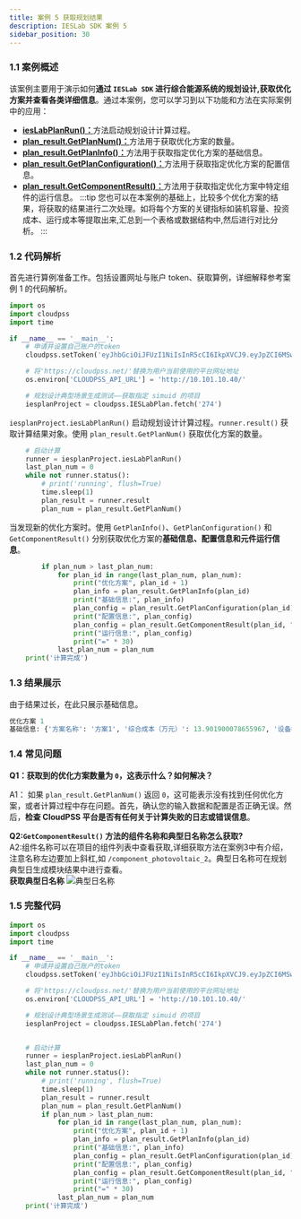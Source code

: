 ```yaml
---
title: 案例 5 获取规划结果
description: IESLab SDK 案例 5
sidebar_position: 30
---
```


  
### 1.1 案例概述
该案例主要用于演示如何**通过 `IESLab SDK` 进行综合能源系统的规划设计,获取优化方案并查看各类详细信息**。通过本案例，您可以学习到以下功能和方法在实际案例中的应用：
- [**iesLabPlanRun()：**](https://sdk-directory.com/api/cloudpss/setToken)方法启动规划设计计算过程。
- [**plan_result.GetPlanNum()：**](https://sdk-directory.com/api/cloudpss/setToken)方法用于获取优化方案的数量。
- [**plan_result.GetPlanInfo()：**](https://sdk-directory.com/api/cloudpss/setToken)方法用于获取指定优化方案的基础信息。
- [**plan_result.GetPlanConfiguration()：**](https://sdk-directory.com/api/cloudpss/setToken)方法用于获取指定优化方案的配置信息。
- [**plan_result.GetComponentResult()：**](https://sdk-directory.com/api/cloudpss/setToken)方法用于获取指定优化方案中特定组件的运行信息。
:::tip
您也可以在本案例的基础上，比较多个优化方案的结果，将获取的结果进行二次处理。如将每个方案的关键指标如装机容量、投资成本、运行成本等提取出来,汇总到一个表格或数据结构中,然后进行对比分析。
:::
### 1.2 代码解析
首先进行算例准备工作。包括设置网址与账户 token、获取算例，详细解释参考案例 1 的代码解析。
```python
import os
import cloudpss
import time

if __name__ == '__main__':
    # 申请并设置自己账户的token
    cloudpss.setToken('eyJhbGciOiJFUzI1NiIsInR5cCI6IkpXVCJ9.eyJpZCI6MSwidXNlcm5hbWUiOiJhZG1pbiIsInNjb3BlcyI6WyJtb2RlbDo5ODM2NyIsImZ1bmN0aW9uOjk4MzY3IiwiYXBwbGljYXRpb246MzI4MzEiXSwicm9sZXMiOlsiYWRtaW4iXSwidHlwZSI6ImFwcGx5IiwiZXhwIjoxNzQyMTIwODg2LCJub3RlIjoiU0RL5rWL6K-VIiwiaWF0IjoxNzExMDE2ODg2fQ.ntQdnpLMIoDTf6xaZvWXsA_dXDeaCppqKLLqj7UcpjXhVCLBH1xIv74XNtINyqahltFisOTbS9jlVUatdivR1A')  

    # 将'https://cloudpss.net/'替换为用户当前使用的平台网址地址
    os.environ['CLOUDPSS_API_URL'] = 'http://10.101.10.40/'

    # 规划设计典型场景生成测试——获取指定 simuid 的项目
    iesplanProject = cloudpss.IESLabPlan.fetch('274')
```
`iesplanProject.iesLabPlanRun()` 启动规划设计计算过程。`runner.result()` 获取计算结果对象。使用 `plan_result.GetPlanNum()` 获取优化方案的数量。
```python
    # 启动计算
    runner = iesplanProject.iesLabPlanRun()
    last_plan_num = 0
    while not runner.status():
        # print('running', flush=True)
        time.sleep(1)
        plan_result = runner.result
        plan_num = plan_result.GetPlanNum()
```
当发现新的优化方案时。使用 `GetPlanInfo()`、`GetPlanConfiguration()` 和`GetComponentResult()` 分别获取优化方案的**基础信息、配置信息和元件运行信息**。
```python
        if plan_num > last_plan_num:
            for plan_id in range(last_plan_num, plan_num):
                print("优化方案", plan_id + 1)
                plan_info = plan_result.GetPlanInfo(plan_id)
                print("基础信息:", plan_info)
                plan_config = plan_result.GetPlanConfiguration(plan_id)
                print("配置信息:", plan_config)
                plan_config = plan_result.GetComponentResult(plan_id, "/component_photovoltaic_2", "1月典型日1")
                print("运行信息:", plan_config)
                print("=" * 30)
            last_plan_num = plan_num
    print('计算完成')
```
### 1.3 结果展示
由于结果过长，在此只展示基础信息。
```python
优化方案 1
基础信息: {'方案名称': '方案1', '综合成本（万元）': 13.901900078655967, '设备投资费用（万元）': 256.0, '设备年维护费用（万元）': 0.0, '年销售收入（万元）': 38.34719707186584, '年运营支出（万元）': 1.1019000786559667, '年CO2排放（吨）': 0.0, '年电负荷（kWh）': 840903.6702350642, '年热负荷（kWh）': 0.0, '年冷负荷（kWh）': 0.0}

```
### 1.4 常见问题
**Q1：获取到的优化方案数量为 `0`，这表示什么？如何解决？**

A1： 如果 `plan_result.GetPlanNum()` 返回 `0`，这可能表示没有找到任何优化方案，或者计算过程中存在问题。首先，确认您的输入数据和配置是否正确无误。然后，**检查 CloudPSS 平台是否有任何关于计算失败的日志或错误信息**。

**Q2:`GetComponentResult()` 方法的组件名称和典型日名称怎么获取?**  
A2:组件名称可以在项目的组件列表中查看获取,详细获取方法在案例3中有介绍，注意名称左边要加上斜杠,如 `/component_photovoltaic_2`。典型日名称可在规划典型日生成模块结果中进行查看。  
**获取典型日名称**
![典型日名称](./典型日名称.png "典型日名称")


### 1.5 完整代码
```python
import os
import cloudpss
import time

if __name__ == '__main__':
    # 申请并设置自己账户的token
    cloudpss.setToken('eyJhbGciOiJFUzI1NiIsInR5cCI6IkpXVCJ9.eyJpZCI6MSwidXNlcm5hbWUiOiJhZG1pbiIsInNjb3BlcyI6WyJtb2RlbDo5ODM2NyIsImZ1bmN0aW9uOjk4MzY3IiwiYXBwbGljYXRpb246MzI4MzEiXSwicm9sZXMiOlsiYWRtaW4iXSwidHlwZSI6ImFwcGx5IiwiZXhwIjoxNzQyMTIwODg2LCJub3RlIjoiU0RL5rWL6K-VIiwiaWF0IjoxNzExMDE2ODg2fQ.ntQdnpLMIoDTf6xaZvWXsA_dXDeaCppqKLLqj7UcpjXhVCLBH1xIv74XNtINyqahltFisOTbS9jlVUatdivR1A')  

    # 将'https://cloudpss.net/'替换为用户当前使用的平台网址地址
    os.environ['CLOUDPSS_API_URL'] = 'http://10.101.10.40/'

    # 规划设计典型场景生成测试——获取指定 simuid 的项目
    iesplanProject = cloudpss.IESLabPlan.fetch('274')


    # 启动计算
    runner = iesplanProject.iesLabPlanRun()
    last_plan_num = 0
    while not runner.status():
        # print('running', flush=True)
        time.sleep(1)
        plan_result = runner.result
        plan_num = plan_result.GetPlanNum()
        if plan_num > last_plan_num:
            for plan_id in range(last_plan_num, plan_num):
                print("优化方案", plan_id + 1)
                plan_info = plan_result.GetPlanInfo(plan_id)
                print("基础信息:", plan_info)
                plan_config = plan_result.GetPlanConfiguration(plan_id)
                print("配置信息:", plan_config)
                plan_config = plan_result.GetComponentResult(plan_id, "/component_photovoltaic_2", "1月典型日1")
                print("运行信息:", plan_config)
                print("=" * 30)
            last_plan_num = plan_num
    print('计算完成')
```

